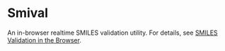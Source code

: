 # Smival

An in-browser realtime SMILES validation utility. For details, see [SMILES Validation in the Browser](https://depth-first.com/articles/2020/08/24/smiles-validation-in-the-browser/).